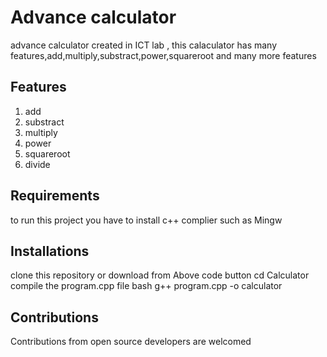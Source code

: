 # Advance calculator
advance calculator created in ICT lab , this calaculator has many features,add,multiply,substract,power,squareroot and many more features 
## Features
1. add
2. substract
3. multiply
4. power
5. squareroot
6. divide
## **Requirements**
to run this project you have to install c++ complier such as Mingw
## **Installations**
clone this repository or download from Above  code button 
cd Calculator 
compile the program.cpp file bash g++ program.cpp -o calculator
## **Contributions**
Contributions from open source developers are welcomed
